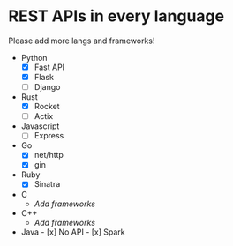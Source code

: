 # REST APIs in every language
Please add more langs and frameworks!

- Python
	- [x] Fast API
	- [x] Flask
	- [ ] Django
- Rust
	- [x] Rocket
	- [ ] Actix
- Javascript
	- [ ] Express
- Go
	- [x] net/http
	- [x] gin
- Ruby
	- [x] Sinatra 
- C
	- *Add frameworks*
- C++
 	- *Add frameworks*
- Java
    	- [x] No API
    	- [x] Spark
